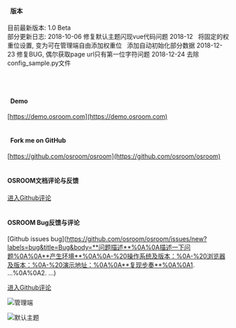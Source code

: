 #### &nbsp;&nbsp;版本
目前最新版本: 1.0 Beta
<br/>
部分更新日志:
2018-10-06 修复默认主题闪现vue代码问题
2018-12
&nbsp;&nbsp;将固定的权重位设置, 变为可在管理端自由添加权重位
&nbsp;&nbsp;添加自动初始化部分数据
2018-12-23 修复BUG, 偶尔获取page url只有第一位字符问题
2018-12-24 去除config_sample.py文件

<br/><br/>
#### &nbsp;&nbsp;Demo
[https://demo.osroom.com](https://demo.osroom.com)
<br/><br/>
#### &nbsp;&nbsp;Fork me on GitHub
[https://github.com/osroom/osroom](https://github.com/osroom/osroom)
<br/><br/>
#### OSROOM文档评论与反馈
[进入Github评论](https://github.com/osroom/osroom-doc/issues/new?labels=comment&title=Comment&body=说点什么吧！请使用文明用语)
<br/><br/>
#### OSROOM Bug反馈与评论
[Github issues bug](https://github.com/osroom/osroom/issues/new?labels=bug&title=Bug&body=**问题描述**%0A%0A描述一下问题%0A%0A**产生环境**%0A%0A-%20操作系统及版本：%0A-%20浏览器及版本：%0A-%20演示地址：%0A%0A**复现步奏**%0A%0A1. ...%0A%0A2. ...)

[进入Github评论](https://github.com/osroom/osroom/issues/new?labels=comment&title=Bug&body=说点什么吧！请使用文明用语)

![管理端](./imgs/demo/images.png)

![默认主题](./imgs/demo/demo.png)
